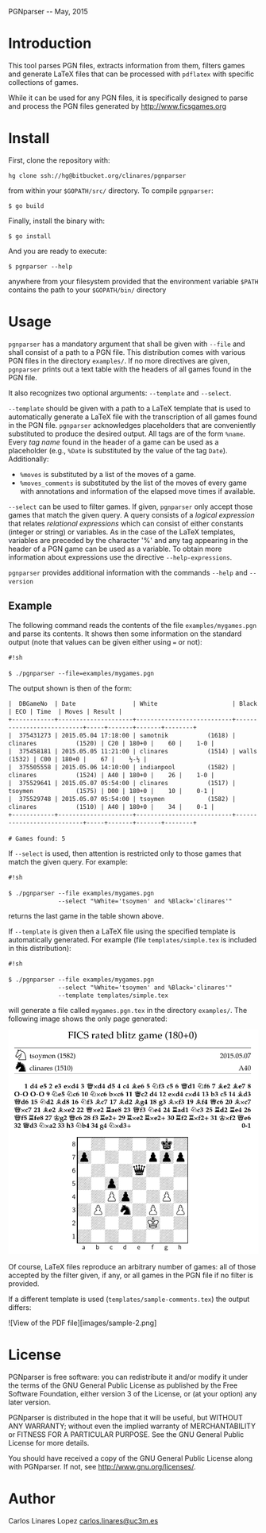 PGNparser -- May, 2015


# Introduction #

This tool parses PGN files, extracts information from them, filters
games and generate LaTeX files that can be processed with `pdflatex`
with specific collections of games.

While it can be used for any PGN files, it is specifically designed to
parse and process the PGN files generated by http://www.ficsgames.org

# Install #

First, clone the repository with:

    hg clone ssh://hg@bitbucket.org/clinares/pgnparser

from within your `$GOPATH/src/` directory. To compile `pgnparser`:

    $ go build

Finally, install the binary with:

    $ go install

And you are ready to execute:

    $ pgnparser --help

anywhere from your filesystem provided that the environment variable
`$PATH` contains the path to your `$GOPATH/bin/` directory


# Usage #

`pgnparser` has a mandatory argument that shall be given with `--file`
and shall consist of a path to a PGN file. This distribution comes
with various PGN files in the directory `examples/`. If no more
directives are given, `pgnparser` prints out a text table with the
headers of all games found in the PGN file.

It also recognizes two optional arguments: `--template` and
`--select`.

`--template` should be given with a path to a LaTeX template that is
used to automatically generate a LaTeX file with the transcription of
all games found in the PGN file. `pgnparser` acknowledges placeholders
that are conveniently substituted to produce the desired output. All
tags are of the form `%name`. Every *tag name* found in the header of
a game can be used as a placeholder (e.g., `%Date` is substituted by
the value of the tag `Date`). Additionally:

 * `%moves` is substituted by a list of the moves of a game.
 * `%moves_comments` is substituted by the list of the moves of every
   game with annotations and information of the elapsed move times if
   available.

`--select` can be used to filter games. If given, `pgnparser` only
accept those games that match the given query. A query consists of a
*logical expression* that relates *relational expressions* which can
consist of either constants (integer or string) or variables. As in
the case of the LaTeX templates, variables are preceded by the
character '%' and any tag appearing in the header of a PGN game can be
used as a variable. To obtain more information about expressions use
the directive `--help-expressions`.

`pgnparser` provides additional information with the commands `--help`
and `--version`


## Example ##

The following command reads the contents of the file
`examples/mygames.pgn` and parse its contents. It shows then some
information on the standard output (note that values can be given
either using `=` or not):

```
#!sh

$ ./pgnparser --file=examples/mygames.pgn
```


The output shown is then of the form:

    |  DBGameNo  | Date                | White                     | Black                     | ECO | Time  | Moves | Result |
    +------------+---------------------+---------------------------+---------------------------+-----+-------+-------+--------+
    |  375431273 | 2015.05.04 17:18:00 | samotnik           (1618) | clinares           (1520) | C20 | 180+0 |    60 |    1-0 |
    |  375458181 | 2015.05.05 11:21:00 | clinares           (1514) | walls              (1532) | C00 | 180+0 |    67 |    ½-½ |
    |  375505558 | 2015.05.06 14:10:00 | indianpool         (1582) | clinares           (1524) | A40 | 180+0 |    26 |    1-0 |
    |  375529641 | 2015.05.07 05:54:00 | clinares           (1517) | tsoymen            (1575) | D00 | 180+0 |    10 |    0-1 |
    |  375529748 | 2015.05.07 05:54:00 | tsoymen            (1582) | clinares           (1510) | A40 | 180+0 |    34 |    0-1 |
    +------------+---------------------+---------------------------+---------------------------+-----+-------+-------+--------+

    # Games found: 5

If `--select` is used, then attention is restricted only to those
games that match the given query. For example:

```
#!sh

$ ./pgnparser --file examples/mygames.pgn
              --select "%White='tsoymen' and %Black='clinares'"
```

returns the last game in the table shown above.

If `--template` is given then a LaTeX file using the specified
template is automatically generated. For example (file
`templates/simple.tex` is included in this distribution):

```
#!sh

$ ./pgnparser --file examples/mygames.pgn
              --select "%White='tsoymen' and %Black='clinares'"
              --template templates/simple.tex
```

will generate a file called `mygames.pgn.tex` in the directory
`examples/`. The following image shows the only page generated:

![View of the PDF file](images/sample-1.png)

Of course, LaTeX files reproduce an arbitrary number of games: all of
those accepted by the filter given, if any, or all games in the PGN
file if no filter is provided.

If a different template is used (`templates/sample-comments.tex`) the
output differs:

![View of the PDF file][images/sample-2.png]


# License #

PGNparser is free software: you can redistribute it and/or modify it under
the terms of the GNU General Public License as published by the Free
Software Foundation, either version 3 of the License, or (at your
option) any later version.

PGNparser is distributed in the hope that it will be useful, but WITHOUT
ANY WARRANTY; without even the implied warranty of MERCHANTABILITY or
FITNESS FOR A PARTICULAR PURPOSE.  See the GNU General Public License
for more details.

You should have received a copy of the GNU General Public License
along with PGNparser.  If not, see <http://www.gnu.org/licenses/>.


# Author #

Carlos Linares Lopez <carlos.linares@uc3m.es>

